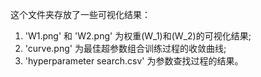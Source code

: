 这个文件夹存放了一些可视化结果：
1. 'W1.png' 和 'W2.png' 为权重\(W_1\)和\(W_2\)的可视化结果;
2. 'curve.png' 为最佳超参数组合训练过程的收敛曲线;
3. 'hyperparameter search.csv' 为参数查找过程的结果。
